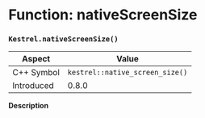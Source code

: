 
# Function: nativeScreenSize
### `Kestrel.nativeScreenSize()`

| Aspect | Value |
| --- | --- |
| C++ Symbol | `kestrel::native_screen_size()` |
| Introduced | 0.8.0 |

**Description**


